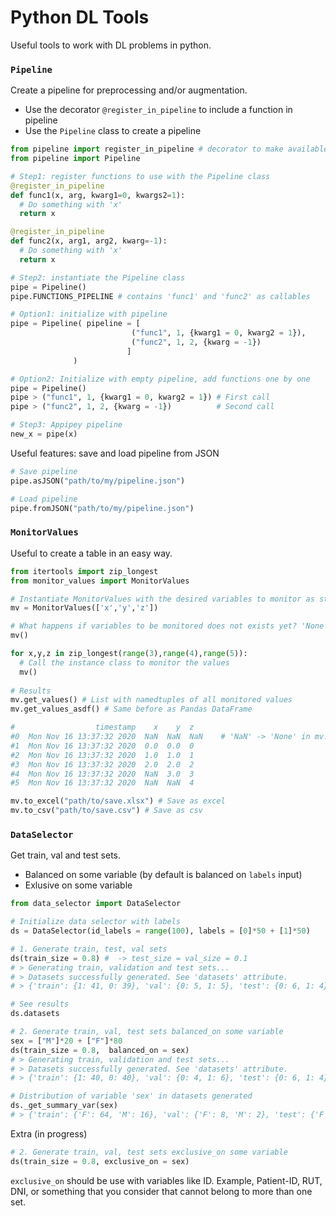 # Python DL Tools
Useful tools to work with DL problems in python. 

### `Pipeline`
Create a pipeline for preprocessing and/or augmentation.
- Use the decorator `@register_in_pipeline` to include a function in pipeline
- Use the `Pipeline` class to create a pipeline

```python
from pipeline import register_in_pipeline # decorator to make available a function to use with Pipeline class
from pipeline import Pipeline

# Step1: register functions to use with the Pipeline class
@register_in_pipeline
def func1(x, arg, kwarg1=0, kwargs2=1):
  # Do something with 'x'
  return x

@register_in_pipeline
def func2(x, arg1, arg2, kwarg=-1):
  # Do something with 'x'
  return x

# Step2: instantiate the Pipeline class
pipe = Pipeline()
pipe.FUNCTIONS_PIPELINE # contains 'func1' and 'func2' as callables

# Option1: initialize with pipeline
pipe = Pipeline( pipeline = [
                           ("func1", 1, {kwarg1 = 0, kwarg2 = 1}),       # First call
                           ("func2", 1, 2, {kwarg = -1})                 # Second call
                          ]
              )

# Option2: Initialize with empty pipeline, add functions one by one
pipe = Pipeline()
pipe > ("func1", 1, {kwarg1 = 0, kwarg2 = 1}) # First call
pipe > ("func2", 1, 2, {kwarg = -1})          # Second call

# Step3: Appipey pipeline
new_x = pipe(x)
```

Useful features: save and load pipeline from JSON
```python
# Save pipeline
pipe.asJSON("path/to/my/pipeline.json")

# Load pipeline
pipe.fromJSON("path/to/my/pipeline.json")
```

### `MonitorValues`
Useful to create a table in an easy way. 

```python
from itertools import zip_longest
from monitor_values import MonitorValues

# Instantiate MonitorValues with the desired variables to monitor as strings in a list or tuple
mv = MonitorValues(['x','y','z'])

# What happens if variables to be monitored does not exists yet? 'None' will be assing
mv()

for x,y,z in zip_longest(range(3),range(4),range(5)): 
  # Call the instance class to monitor the values
  mv()
  
# Results
mv.get_values() # List with namedtuples of all monitored values
mv.get_values_asdf() # Same before as Pandas DataFrame

#                  timestamp    x    y  z
#0  Mon Nov 16 13:37:32 2020  NaN  NaN  NaN    # 'NaN' -> 'None' in mv.get_values()
#1  Mon Nov 16 13:37:32 2020  0.0  0.0  0
#2  Mon Nov 16 13:37:32 2020  1.0  1.0  1
#3  Mon Nov 16 13:37:32 2020  2.0  2.0  2
#4  Mon Nov 16 13:37:32 2020  NaN  3.0  3
#5  Mon Nov 16 13:37:32 2020  NaN  NaN  4 

mv.to_excel("path/to/save.xlsx") # Save as excel
mv.to_csv("path/to/save.csv") # Save as csv
```

### `DataSelector`
Get train, val and test sets. 
- Balanced on some variable (by default is balanced on `labels` input)
- Exlusive on some variable

```python
from data_selector import DataSelector

# Initialize data selector with labels
ds = DataSelector(id_labels = range(100), labels = [0]*50 + [1]*50)

# 1. Generate train, test, val sets
ds(train_size = 0.8) #  -> test_size = val_size = 0.1
# > Generating train, validation and test sets...
# > Datasets successfully generated. See 'datasets' attribute.
# > {'train': {1: 41, 0: 39}, 'val': {0: 5, 1: 5}, 'test': {0: 6, 1: 4}}

# See results
ds.datasets

# 2. Generate train, val, test sets balanced_on some variable
sex = ["M"]*20 + ["F"]*80
ds(train_size = 0.8,  balanced_on = sex)
# > Generating train, validation and test sets...
# > Datasets successfully generated. See 'datasets' attribute.
# > {'train': {1: 40, 0: 40}, 'val': {0: 4, 1: 6}, 'test': {0: 6, 1: 4}}

# Distribution of variable 'sex' in datasets generated
ds._get_summary_var(sex)
# > {'train': {'F': 64, 'M': 16}, 'val': {'F': 8, 'M': 2}, 'test': {'F': 8, 'M': 2}}
```

Extra (in progress)
```python
# 2. Generate train, val, test sets exclusive_on some variable
ds(train_size = 0.8, exclusive_on = sex)
```
`exclusive_on` should be use with variables like ID. Example, Patient-ID, RUT, DNI, or something that you consider that cannot belong to more than one set.
